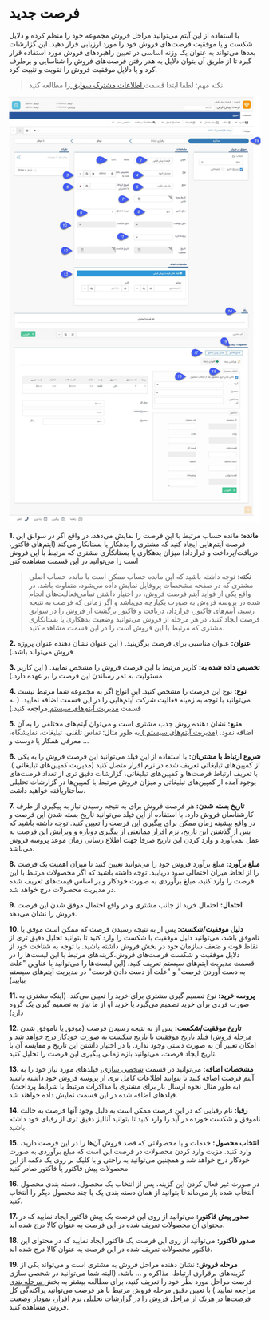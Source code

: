 # فرصت جدید 

با استفاده از این آیتم می‌توانید مراحل فروش مجموعه خود را منظم کرده و دلایل شکست و یا موفقیت فرصت‌های فروش خود را مورد ارزیابی قرار دهید. این گزارشات بعدها می‌تواند به عنوان یک وزنه اساسی در تعیین راهبردهای فروش مورد استفاده قرار گیرد تا از طریق آن بتوان دلایل به هدر رفتن فرصت‌های فروش را شناسایی و برطرف کرد و یا دلایل موفقیت فروش را تقویت و تثبیت کرد. 

> نکته مهم: لطفا ابتدا قسمت[ اطلاعات مشترک سوابق ](https://github.com/1stco/PayamGostarDocs/blob/master/Help/Integrated-bank/Database/Records/Joint-record-information/Joint-record-information.md)را مطالعه کنید.

![](12.png)

**1. مانده:** مانده حساب مرتبط با این فرصت را نمایش می‌دهد، در واقع اگر در سوابق این فرصت آیتم‌هایی ایجاد کنید که مشتری را بدهکار یا بستانکار می‌کند (آیتم‌های فاکتور، دریافت/پرداخت و قرارداد) میزان بدهکاری یا بستانکاری مشتری که مرتبط با این فروش است را می‌توانید در این قسمت مشاهده کنی

> **نکته:** توجه داشته باشید که این مانده حساب ممکن است با مانده حساب اصلی مشتری که در صفحه مشخصات پروفایل نمایش داده می‌شود، متفاوت باشد. در واقع یکی از فواید آیتم فرصت فروش، در اختیار داشتن تمامی‌فعالیت‌های انجام شده در پروسه فروش به صورت یکپارچه می‌باشد و اگر زمانی که فرصت به نتیجه رسید، آیتم‌های فاکتور، قرارداد، دریافت و فاکتور برگشت از فروش را در سوابق فرصت ایجاد کنید، در هر مرحله از فروش می‌توانید وضعیت بدهکاری یا بستانکاری مشتری که مرتبط با این فروش است را در این قسمت مشاهده کنید.

**2.  عنوان:** عنوان مناسبی برای فرصت برگزینید. ( این عنوان نشان دهنده عنوان پروژه فروش می‌تواند باشد.)

**3. تخصیص داده شده به:** کاربر مرتبط با این فرصت فروش را مشخص نمایید. ( این کاربر مسئولیت به ثمر رساندن این فرصت را بر عهده دارد.)

**4. نوع:** نوع این فرصت را مشخص کنید. این انواع اگر به مجموعه شما مرتبط نیست می‌توانید با توجه به زمینه فعالیت شرکت آیتم‌هایی را در این قسمت اضافه نمایید. ( به قسمت [مدیریت آیتم‌های سیستم ](https://github.com/1stco/PayamGostarDocs/blob/master/Help/Basic-Information/Management-of-system-items/Management-of-system-items.md)مراجعه کنید.)

**5. منبع:** نشان دهنده روش جذب مشتری است و می‌توان آیتم‌های مختلفی را به آن اضافه نمود. [(مدیریت آیتم‌های سیستم ) ](https://github.com/1stco/PayamGostarDocs/blob/master/Help/Basic-Information/Management-of-system-items/Management-of-system-items.md)به طور مثال: تماس تلفنی، تبلیغات، نمایشگاه، معرفی همکار یا دوست و ...

**6. شروع ارتباط با مشتریان:** با استفاده از این فیلد می‌توانید این فرصت فروش را به یکی از کمپین‌های تبلیغاتی تعریف شده در نرم افزار متصل کنید (مدیریت کمپین‌های تبلیغاتی ). با تعریف ارتباط فرصت‌ها و کمپین‌های تبلیغاتی، گزارشات دقیق تری از تعداد فرصت‌های بوجود آمده از کمپین‌های تبلیغاتی و میزان فروش مرتبط با کمپین‌ها در گزارشات تحلیلی ساختاریافته خواهید داشت.


**7. تاریخ بسته شدن:** هر فرصت فروش برای به نتیجه رسیدن نیاز به پیگیری از طرف کارشناسان فروش دارد. با استفاده از این فیلد می‌توانید تاریخ بسته شدن این فرصت و در واقع بیشینه زمان ممکن برای پیگیری این فرصت را تعیین کنید. توجه داشته باشید که پس از گذشتن این تاریخ، نرم افزار ممانعتی از پیگیری دوباره و ویرایش این فرصت به عمل نمی‌آورد و وارد کردن این تاریخ صرفا جهت اطلاع رسانی زمان موعد پروسه فروش می‌باشد.

**8. مبلغ برآورد:** مبلغ برآورد فروش خود را می‌توانید تعیین کنید تا میزان اهمیت یک فرصت را از لحاظ میزان احتمالی سود دریابید. توجه داشته باشید که اگر محصولات مرتبط با این فرصت را وارد کنید، مبلغ برآوردی به صورت خودکار و بر اساس قیمت‌های تعریف شده در مدیریت محصولات درج خواهد شد.

**9. احتمال:** احتمال خرید از جانب مشتری و در واقع احتمال موفق شدن این فرصت فروش را نشان می‌دهد.

**10. دلیل موفقیت/شکست:** پس از به نتیجه رسیدن فرصت که ممکن است موفق یا ناموفق باشد، می‌توانید دلیل موفقیت یا شکست را وارد کنید تا بتوانید تحلیل دقیق تری از نقاط قوت و ضعف سازمان خود در بخش فروش داشته باشید. با توجه به شناخت خود از دلایل موفقیت و شکست فرصت‌های فروش،گزینه‌های مرتبط با این لیست‌ها را در قسمت مدیریت آیتم‌های سیستم تعریف کنید. (این لیست‌ها را می‌توانید با عناوین "علت به دست آوردن فرصت" و "علت از دست دادن فرصت" در مدیریت آیتم‌های سیستم بیابید)

**11. پروسه خرید:** نوع تصمیم گیری مشتری برای خرید را تعیین می‌کند. (اینکه مشتری به صورت فردی برای خرید تصمیم می‌گیرد یا خرید او از ما نیاز به تصمیم گیری یک گروه دارد)

**12. تاریخ موفقیت/شکست:** پس از به نتیجه رسیدن فرصت (موفق یا ناموفق شدن مرحله فروش) فیلد تاریخ موفقیت یا تاریخ شکست به صورت خودکار درج خواهد شد و امکان تغییر آن به صورت دستی وجود ندارد. با در اختیار داشتن این تاریخ و مقایسه آن با تاریخ ایجاد فرصت، می‌توانید بازه زمانی پیگیری این فرصت را تحلیل کنید.

**13. مشخصات اضافه:** می‌توانید در قسمت [شخصی سازی،](https://github.com/1stco/PayamGostarDocs/blob/master/Help/Settings/Personalization-crm/Overview/General-information/Add-features/Add-features.md) فیلدهای مورد نیاز خود را به آیتم فرصت اضافه کنید تا بتوانید اطلاعات کامل تری از پروسه فروش خود داشته باشید (به طور مثال نحوه ارسال بار برای مشتری یا مذاکرات مرتبط با شرایط پرداخت). فیلدهای اضافه شده در این قسمت نمایش داده خواهند شد.

**14. رقبا:** نام رقبایی که در این فرصت ممکن است به دلیل وجود آنها فرصت به حالت ناموفق و شکست خورده در آید را وارد کنید تا بتوانید آنالیز دقیق تری از رقبای خود داشته باشید.

**15. انتخاب محصول:** خدمات و یا محصولاتی که قصد فروش آن‌ها را در این فرصت دارید، وارد کنید. مزیت وارد کردن محصولات در فرصت این است که مبلغ برآوردی به صورت خودکار درج خواهد شد و همچنین می‌توانید به راحتی و با کلیک بر روی یک دکمه از این محصولات پیش فاکتور یا فاکتور صادر کنید

**16.** در صورت غیر فعال کردن این گزینه، پس از انتخاب یک محصول، دسته بندی محصول انتخاب شده باز می‌ماند تا بتوانید از همان دسته بندی یک یا چند محصول دیگر را انتخاب کنید.

**17. صدور پیش فاکتور:** می‌توانید از روی این فرصت یک پیش فاکتور ایجاد نمایید که در محتوای آن محصولات تعریف شده در این فرصت به عنوان کالا درج شده اند.

**18. صدور فاکتور:** می‌توانید از روی این فرصت یک فاکتور ایجاد نمایید که در محتوای این فاکتور محصولات تعریف شده در این فرصت به عنوان کالا درج شده اند.

**19. مرحله فروش:** نشان دهنده مراحل فروش به مشتری است و می‌تواند یکی از گزینه‌های برقراری ارتباط، مذاکره و ... باشد. (البته شما می‌توانید در شخصی سازی فرصت مراحل مورد نظر خود را تعریف کنید، برای مطالعه بیشتر به بخش[ مرحله بندی ](https://github.com/1stco/PayamGostarDocs/blob/master/Help/Settings/Personalization-crm/Overview/General-information/leveling/leveling.md)مراجعه نمایید.) با تعیین دقیق مرحله فروش مرتبط با هر فرصت می‌توانید پراکندگی کل فرصت‌ها در هریک از مراحل فروش را در گزارشات تحلیلی نرم افزار، نمودار وضعیت فروش مشاهده کنید.

